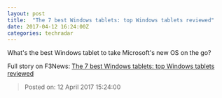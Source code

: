 ```yaml
---
layout: post
title:  "The 7 best Windows tablets: top Windows tablets reviewed"
date: 2017-04-12 16:24:00Z
categories: techradar
---
```


What's the best Windows tablet to take Microsoft's new OS on the go?


Full story on F3News: [The 7 best Windows tablets: top Windows tablets reviewed](http://www.f3nws.com/n/VmzbPD)

> Posted on: 12 April 2017 15:24:00
